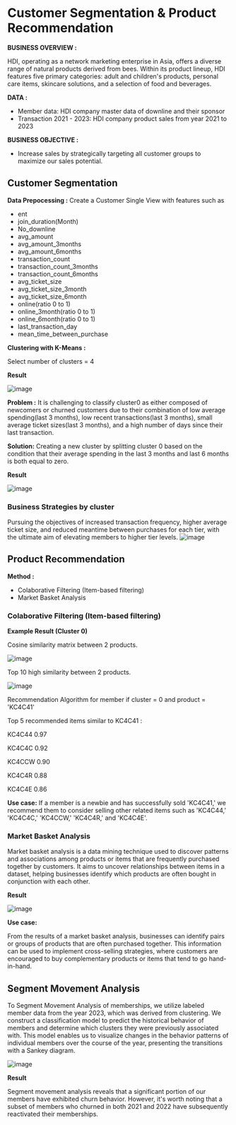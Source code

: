 # Customer Segmentation & Product Recommendation

**BUSINESS OVERVIEW :**

HDI, operating as a network marketing enterprise in Asia, offers a diverse range of natural products derived from bees. Within its product lineup, HDI features five primary categories: adult and children's products, personal care items, skincare solutions, and a selection of food and beverages.

**DATA :**  
- Member data: HDI company master data of downline and their sponsor
- Transaction 2021 - 2023: HDI company product sales from year 2021 to 2023

**BUSINESS OBJECTIVE :**

- Increase sales by strategically targeting all customer groups to maximize our sales potential.

## Customer Segmentation

**Data Prepocessing :**
Create a Customer Single View with features such as
- ent
- join_duration(Month)
- No_downline
- avg_amount
- avg_amount_3months
- avg_amount_6months
- transaction_count
- transaction_count_3months
- transaction_count_6months
- avg_ticket_size
- avg_ticket_size_3month
- avg_ticket_size_6month
- online(ratio 0 to 1)
- online_3month(ratio 0 to 1)
- online_6month(ratio 0 to 1)
- last_transaction_day
- mean_time_between_purchase

**Clustering with K-Means :**

Select number of clusters = 4

**Result**

![image](https://github.com/nacknatthawit/MADT8101-Customer-Analytics/assets/115746160/1aa24edf-8d8c-4f7e-8301-08898138214f)

**Problem :** 
It is challenging to classify cluster0 as either composed of newcomers or churned customers due to their combination of low average spending(last 3 months), low recent transactions(last 3 months), small average ticket sizes(last 3 months), and a high number of days since their last transaction.

**Solution:** 
Creating a new cluster by splitting cluster 0 based on the condition that their average spending in the last 3 months and last 6 months is both equal to zero.

**Result**

![image](https://github.com/nacknatthawit/MADT8101-Customer-Analytics/assets/115746160/0a83463c-48e1-4222-afe9-b47b1dc86aa9)

### Business Strategies by cluster

Pursuing the objectives of increased transaction frequency, higher average ticket size, and reduced meantime between purchases for each tier, with the ultimate aim of elevating members to higher tier levels.
![image](https://github.com/nacknatthawit/MADT8101-Customer-Analytics/assets/115746160/d8913c61-b3b0-47f7-8629-936d69b17fc6)


## Product Recommendation

**Method :**

- Colaborative Filtering (Item-based filtering)
- Market Basket Analysis

### Colaborative Filtering (Item-based filtering)

**Example Result (Cluster 0)**

Cosine similarity matrix between 2 products.

![image](https://github.com/nacknatthawit/MADT8101-Customer-Analytics/assets/115746160/8db1a368-0b6d-42df-a213-894d975bacfb)

Top 10 high similarity between 2 products.

![image](https://github.com/nacknatthawit/MADT8101-Customer-Analytics/assets/115746160/719234da-8e99-44ab-8935-78cc3a64e709)

Recommendation Algorithm for member if cluster = 0 and product = 'KC4C41'

Top 5 recommended items similar to KC4C41 :

KC4C44   0.97

KC4C4C   0.92

KC4CCW   0.90

KC4C4R   0.88

KC4C4E   0.86

**Use case:**
If a member is a newbie and has successfully sold 'KC4C41,' we recommend them to consider selling other related items such as 'KC4C44,' 'KC4C4C,' 'KC4CCW,' 'KC4C4R,' and 'KC4C4E'.

### Market Basket Analysis

Market basket analysis is a data mining technique used to discover patterns and associations among products or items that are frequently purchased together by customers. It aims to uncover relationships between items in a dataset, helping businesses identify which products are often bought in conjunction with each other.

**Result**

![image](https://github.com/nacknatthawit/MADT8101-Customer-Analytics/assets/115746160/d6f26acb-42cb-41e7-83af-2464190d7fd7)

**Use case:** 

From the results of a market basket analysis, businesses can identify pairs or groups of products that are often purchased together. This information can be used to implement cross-selling strategies, where customers are encouraged to buy complementary products or items that tend to go hand-in-hand.

## Segment Movement Analysis

To Segment Movement Analysis of memberships, we utilize labeled member data from the year 2023, which was derived from clustering. We construct a classification model to predict the historical behavior of members and determine which clusters they were previously associated with. This model enables us to visualize changes in the behavior patterns of individual members over the course of the year, presenting the transitions with a Sankey diagram.

![image](https://github.com/nacknatthawit/MADT8101-Customer-Analytics/assets/115746160/4d11b0b0-e278-4c8c-b523-be8f12095540)

**Result**

Segment movement analysis reveals that a significant portion of our members have exhibited churn behavior. However, it's worth noting that a subset of members who churned in both 2021 and 2022 have subsequently reactivated their memberships.
